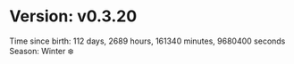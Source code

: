 # Version: v0.3.20
Time since birth: 112 days, 2689 hours, 161340 minutes, 9680400 seconds
Season: Winter ❄️
